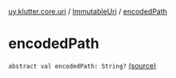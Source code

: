 [uy.klutter.core.uri](../index.md) / [ImmutableUri](index.md) / [encodedPath](.)


# encodedPath
`abstract val encodedPath: String?` [(source)](https://github.com/kohesive/klutter/blob/master/core-jdk6/src/main/kotlin/uy/klutter/core/uri/UriBuilder.kt#L34)


